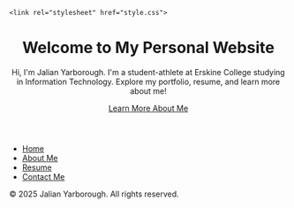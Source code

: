 <!DOCTYPE html>
<html lang="en">
<head>
    <meta charset="UTF-8">
    <meta name="viewport" content="width=device-width, initial-scale=1.0">
    
    <link rel="stylesheet" href="style.css">
</head>
<body>

    
  <header class="home-bar">
        <div class="home-bar-content">
            <h1>Welcome to My Personal Website</h1>
            <p>Hi, I'm Jalian Yarborough. I'm a student-athlete at Erskine College studying in Information Technology. Explore my portfolio, resume, and learn more about me!</p>
          <a href="about.html" class="cta-button">Learn More About Me</a>
        </div>
    </header>
  <!-- Navigation Bar (Fixed) -->
  <nav>
        <ul>
            <li><a href="index.html">Home</a></li>
            <li><a href="about.html">About Me</a></li>
            <li><a href="resume.html">Resume</a></li>
            <li><a href="contact.html">Contact Me</a></li>
        </ul>
    </nav>

  <footer>      
    <p>&copy; 2025 Jalian Yarborough. All rights reserved.</p>
  </footer>

</body>
</html>
